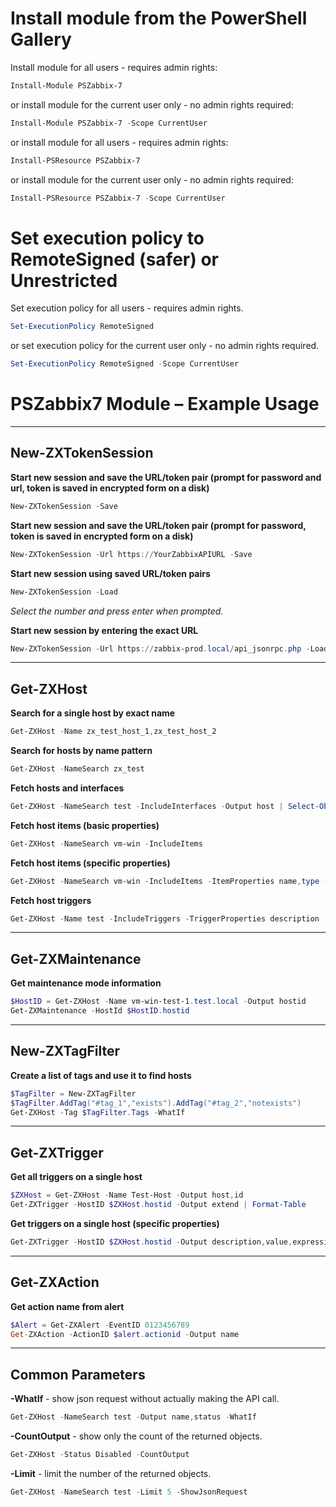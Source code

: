 # Install module from the PowerShell Gallery
Install module for all users - requires admin rights:
```PowerShell
Install-Module PSZabbix-7
```
or install module for the current user only - no admin rights required:
```PowerShell
Install-Module PSZabbix-7 -Scope CurrentUser
```
or install module for all users - requires admin rights:
```PowerShell
Install-PSResource PSZabbix-7 
```
or install module for the current user only - no admin rights required:
```PowerShell
Install-PSResource PSZabbix-7 -Scope CurrentUser
```

# Set execution policy to RemoteSigned (safer) or Unrestricted

Set execution policy for all users - requires admin rights.
```PowerShell
Set-ExecutionPolicy RemoteSigned
```
or set execution policy for the current user only - no admin rights required.
```PowerShell
Set-ExecutionPolicy RemoteSigned -Scope CurrentUser
```


# PSZabbix7 Module – Example Usage

---

## New-ZXTokenSession

**Start new session and save the URL/token pair (prompt for password and url, token is saved in encrypted form on a disk)**
```powershell
New-ZXTokenSession -Save
```

**Start new session and save the URL/token pair (prompt for password, token is saved in encrypted form on a disk)**
```powershell
New-ZXTokenSession -Url https://YourZabbixAPIURL -Save
```

**Start new session using saved URL/token pairs**
```powershell
New-ZXTokenSession -Load
```
_Select the number and press enter when prompted._

**Start new session by entering the exact URL**
```powershell
New-ZXTokenSession -Url https://zabbix-prod.local/api_jsonrpc.php -Load
```

---

## Get-ZXHost

**Search for a single host by exact name**
```powershell
Get-ZXHost -Name zx_test_host_1,zx_test_host_2
```

**Search for hosts by name pattern**
```powershell
Get-ZXHost -NameSearch zx_test
```

**Fetch hosts and interfaces**
```powershell
Get-ZXHost -NameSearch test -IncludeInterfaces -Output host | Select-Object hostid,host,@{n="IPs";e={$_.interfaces.ip}}
```

**Fetch host items (basic properties)**
```powershell
Get-ZXHost -NameSearch vm-win -IncludeItems
```

**Fetch host items (specific properties)**
```powershell
Get-ZXHost -NameSearch vm-win -IncludeItems -ItemProperties name,type -Output host
```

**Fetch host triggers**
```powershell
Get-ZXHost -Name test -IncludeTriggers -TriggerProperties description | Select-Object -ExpandProperty triggers
```

---

## Get-ZXMaintenance

**Get maintenance mode information**
```powershell
$HostID = Get-ZXHost -Name vm-win-test-1.test.local -Output hostid
Get-ZXMaintenance -HostId $HostID.hostid
```

---

## New-ZXTagFilter

**Create a list of tags and use it to find hosts**
```powershell
$TagFilter = New-ZXTagFilter
$TagFilter.AddTag("#tag_1","exists").AddTag("#tag_2","notexists")
Get-ZXHost -Tag $TagFilter.Tags -WhatIf
```

---

## Get-ZXTrigger

**Get all triggers on a single host**
```powershell
$ZXHost = Get-ZXHost -Name Test-Host -Output host,id
Get-ZXTrigger -HostID $ZXHost.hostid -Output extend | Format-Table
```

**Get triggers on a single host (specific properties)**
```powershell
Get-ZXTrigger -HostID $ZXHost.hostid -Output description,value,expression
```

---

## Get-ZXAction

**Get action name from alert**
```powershell
$Alert = Get-ZXAlert -EventID 0123456789
Get-ZXAction -ActionID $alert.actionid -Output name
```

---

## Common Parameters

**-WhatIf** - show json request without actually making the API call.
```powershell
Get-ZXHost -NameSearch test -Output name,status -WhatIf
```

**-CountOutput** - show only the count of the returned objects.
```powershell
Get-ZXHost -Status Disabled -CountOutput
```

**-Limit** - limit the number of the returned objects.
```powershell
Get-ZXHost -NameSearch test -Limit 5 -ShowJsonRequest
```

